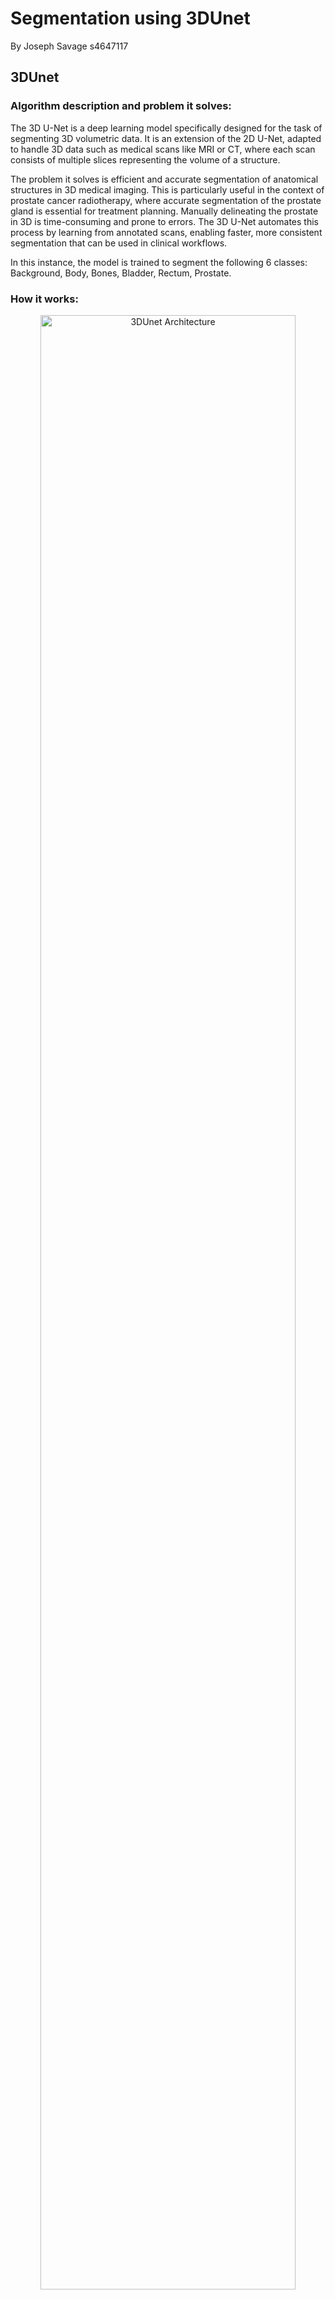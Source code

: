 # Segmentation using 3DUnet
By Joseph Savage s4647117

## 3DUnet
### Algorithm description and problem it solves:

The 3D U-Net is a deep learning model specifically designed for the task of segmenting 3D volumetric data. It is an extension of the 2D U-Net, adapted to handle 3D data such as medical scans like MRI or CT, where each scan consists of multiple slices representing the volume of a structure.

The problem it solves is efficient and accurate segmentation of anatomical structures in 3D medical imaging. This is particularly useful in the context of prostate cancer radiotherapy, where accurate segmentation of the prostate gland is essential for treatment planning. Manually delineating the prostate in 3D is time-consuming and prone to errors. The 3D U-Net automates this process by learning from annotated scans, enabling faster, more consistent segmentation that can be used in clinical workflows. 

In this instance, the model is trained to segment the following 6 classes: Background, Body, Bones, Bladder, Rectum, Prostate.

### How it works:


<div align="center">
    <img src="https://github.com/JosephSav/Markdown/blob/main/Screenshot%202024-10-22%20141306.png" alt="3DUnet Architecture" title="3DUnet Architecture" width="90%">
</div>

The 3D U-Net follows an encoder-decoder architecture, designed to process and segment volumetric (3D) medical data. This structure allows the network to learn rich features at multiple scales while preserving spatial information, which is essential for accurate segmentation.

#### 1. Encoder Path (Contracting Path):
The encoder path is responsible for extracting increasingly complex features from the input volume (e.g., 3D medical scans). It does this through multiple stages of convolutional layers followed by downsampling operations (usually max-pooling).

* Convolutional Layers: Each stage of the encoder applies a series of 3D convolutional filters. These filters scan the input volume and generate feature maps that capture local patterns, such as edges, textures, and eventually more abstract structures.

* Non-Linearity and Normalisation: After each convolution, non-linear activation functions (e.g., ReLU) are applied to introduce non-linearities, which help the model learn complex relationships. Batch normalisation is often applied to stabilise and accelerate training.

* Max Pooling: After the convolutional layers in each stage, 3D max pooling is applied to reduce the spatial dimensions of the feature maps. This downsampling operation retains the most prominent features while discarding finer details, allowing the model to capture larger contextual information and reduce computational cost.

* Hierarchical Feature Extraction: As we move deeper into the encoder, the receptive field increases, allowing the network to learn features at multiple scales. Early layers focus on low-level features (edges, textures), while deeper layers capture higher-level semantic information (e.g., object parts and context).

The goal of the encoder path is to gradually compress the input data into a compact representation, while retaining important spatial and structural information.

#### 2. Bottleneck (or Latent Space):
The bottleneck is the narrowest point in the U-Net architecture and represents the latent space of the input data. At this stage, the model has drastically reduced the spatial dimensions of the input but has captured high-level, abstract feature representations.

* Abstract Feature Learning: The bottleneck focuses on encoding high-level information from the input data. It doesn't directly capture fine details but encodes the most significant structural and spatial patterns that are useful for the segmentation task.

* Dimensionality Reduction: Since the bottleneck has the fewest number of voxels (3D pixels), it is computationally efficient while still holding important global information about the structure being segmented. This helps the network understand the overall context of the prostate or any other anatomical structure.

* Information Bottleneck: It plays a critical role in compressing the information, ensuring that the network doesn’t overfit by only focusing on high-level features and discarding irrelevant details.

#### 3. Decoder Path (Expanding Path):
The decoder path is responsible for reconstructing the segmentation map from the compressed features learned by the encoder and bottleneck. The goal is to restore the spatial dimensions of the input volume while maintaining accurate segmentation of target structures.

* Transposed Convolutions (Upsampling): The decoder begins by upsampling the feature maps from the bottleneck using 3D transposed convolutions (also called deconvolutions). These operations increase the spatial resolution of the feature maps, essentially reversing the downsampling process performed in the encoder.

* Feature Refinement: As the decoder upsamples the features, it refines the spatial details, making the output feature maps more precise. This process gradually recovers the spatial resolution lost during the encoder's downsampling stages.

* Skip Connections: One of the key innovations of U-Net is the use of skip connections. At each stage of the decoder, the upsampled feature maps are concatenated with the corresponding feature maps from the encoder path. These skip connections allow the decoder to leverage both low-level features (from early layers of the encoder) and high-level features (from later layers). This helps the model retain fine-grained spatial details, such as boundaries and textures, which are essential for accurate segmentation.

#### Final Output: 
The final layer of the decoder typically uses a 1x1x1 convolution to produce an output with the same spatial dimensions as the input, but with a number of channels corresponding to the segmentation task. In this case, the model outputs six channels, providing more flexibility in handling the logits during post-processing. For tasks like prostate segmentation, where the model is trained on 3D medical scans with manually labeled prostate regions, the model predicts pixel-wise classifications for each 3D scan, generating a segmented map of the prostate and other relevant structures (e.g., background, bladder).

### Optimisations / hyperparameters:

#### Loss function:
In this task, a custom loss function, Weighted Dice Loss, was implemented to improve segmentation performance. Initially, the standard unweighted Dice Loss was tested, but it resulted in poor Dice scores for under-represented classes, such as the bladder or the prostate. These smaller classes had a diminished impact on the overall loss due to their lower representation in the dataset.

To address this imbalance, the Dice loss for each class was computed individually and then scaled by a weighting factor, a hyperparameter that determines the relative contribution of each class to the overall loss. The final loss function is the sum of these weighted Dice losses, giving more influence to under-represented classes in the optimisation process.

This approach significantly improved segmentation performance, especially for smaller, less-represented classes.

#### Dice loss class weighting:
After testing more sophisticated methods of obtaining these weights (for example calculating them based on the total number of pixels each class has in the entire dataset), the best performance was found by simply using the following weights: 
```plaintext
[0.0476,0.0952,0.1429,0.1905,0.2381,0.2857]
```
 (Note that we simply normalised the following to obtain these values: [1, 2, 3, 4, 5, 6]). This way, the less a given class appears, the more weighting it has on the overall loss. Again, this allows smaller classes to not be overlooked in training.

#### Learning rate scheduler:

Another optimisation implemented was the use of a learning rate scheduler. Specifically, PyTorch's OneCycleLR scheduler was employed. Throughout the epochs, this scheduler gradually increases the learning rate to a peak value, then slowly reduces it. This approach helps improve model performance, reduces training time, and increases the likelihood of finding a global minimum.

#### Learning rate scheduler parameters:
- **optimizer**: The optimizer (Adam) whose learning rate will be modified.
- **max_lr**: The maximum learning rate, set to (1 × 10⁻³) (0.01).
- **total_steps**: Total number of training steps used to schedule the learning rate.
- **pct_start**: Percentage of total steps spent increasing the learning rate, here set to 30%.
- **anneal_strategy**: Decay method after reaching the max learning rate; 'cos' means cosine annealing.
- **div_factor**: Initial learning rate calculated as max_lr divided by this factor, resulting in (0.01 / 25 = 0.0004).
- **final_div_factor**: Final learning rate, which is the initial rate divided by this factor, leading to around (4 × 10⁻⁹).


#### Batch size:
The batch size was kept at 2, since the model is quite memory intensive, and large batch sizes are not viable as a result. It showed a slight improvement in performance over a batch size of 1.

## Project info:

### Dependencies:
* Python 3.12.4
* PyTorch 2.4.1+cu118
* Numpy 1.26.3
* NiBabel 5.2.1

### File structure:
```plaintext
3DProstateSegment_s4647117/
├── README.md
├── dataset.py   # Custom PyTorch Dataset for Loading and Preprocessing NIfTI Files
├── modules.py   # Core components and architecture of the 3DUnet
├── train.py     # Training Script for 3DUNet Model, as well as calculating per-class Dice Score
└── utils.py     # Utility functions such as custom weighted Dice loss and Dice score calculations
```

## Input:
Input images have dimensions [256, 256, 128]. Some of the data the model was trained on had dimensions [256, 256, 144], these were trimmed down to [256, 256, 128] to keep resolution consistent.
Here is an example input image:
<div align="left">
    <img src="https://github.com/JosephSav/Markdown/blob/main/input_image.png" alt="Overlayed comparison gif"width="50%">
</div>
For training, each input image has a corresponding label image:

<div align="left">
    <img src="https://github.com/JosephSav/Markdown/blob/main/input_label.png" alt="Overlayed comparison gif"width="50%">
</div>

## Example outputs and Comparison with true labels:
Left is Actual label (ground truth), and right is the predicted label

### Side by side gif:
<div style="display: flex; justify-content: space-around;">
  <img src="https://github.com/JosephSav/Markdown/blob/main/actual-ezgif.com.gif" alt="GIF 1" width="45%" style="margin-right: 10px;">
  <img src="https://github.com/JosephSav/Markdown/blob/main/pred-ezgif.com.gif" alt="GIF 2" width="45%">
</div>

### Side by side slice:
<div style="display: flex; justify-content: space-around;">
  <img src="https://github.com/JosephSav/Markdown/blob/main/actual_seperate.png" alt="Actual label" width="45%" style="margin-right: 10px;">
  <img src="https://github.com/JosephSav/Markdown/blob/main/pred_seperate.png" alt="Predicted label" width="45%">
</div>

### Overlayed gif:
As above, colored are the predicted labels, and greyscale is actual label
<div align="left">
    <img src="https://github.com/JosephSav/Markdown/blob/main/comparison.gif" alt="Overlayed comparison gif"width="50%">
</div>


## Plots an values:

### Training and Validation loss:
<div align="left">
    <img src="https://github.com/JosephSav/Markdown/blob/main/loss_new.png" alt="3DUnet Architecture" title="3DUnet Architecture" width="70%">
</div>
We observed a spike in the validation loss during training, which is not surprising given our choice of a smaller batch size (due to memory limitations), as it tends to introduce more variability in the training process.

### Learning rate:
<div align="left">
    <img src="https://github.com/JosephSav/Markdown/blob/main/learning_rate_new.png" alt="3DUnet Architecture" title="3DUnet Architecture" width="70%">
</div>
We can observe how our learning rate scheduler works from this graph.

### Per-class Dice scores over the test set:
```plaintext
[0.9981201  0.9883934  0.92527676 0.96453923 0.87255245 0.88465655]
```
The Dice score is a metric used to evaluate the similarity between predicted and actual data, commonly in image segmentation tasks. It ranges from 0 (no overlap) to 1 (perfect overlap), where higher values indicate better performance. These scores are good because they show strong overlap between the model's predictions and the actual data, with most scores above 0.9. Even the lowest scores (around 0.87 and 0.88) are still considered strong, indicating that the model performs well across different classes.

## Preprocessing and data splits:

The dataset is divided into training, validation, and test sets to ensure that the model can generalise well to unseen data. The splits are typically chosen based on the size of the dataset and ensuring that each set represents a diverse range of cases. We chose an 70-15-15 split, where 70% of the data is used for training, 15% for validation, and 15% for testing.

* Preprocessing: Common preprocessing steps included normalisation (scaling pixel intensities) and resizing images to a consistent resolution.
* Transforms: We did not use any transforms or data augmentation. This could be a potential point of improvement to explore in the future.
  
These decisions are critical for improving the model's ability to segment the prostate accurately across different patients.

## References:

Içek, O, Abdulkadir, A, Lienkamp, S, Brox, T & Ronneberger, O 2016, 3D U-Net: Learning Dense Volumetric Segmentation from Sparse Annotation, 21 June, viewed 22 October 2024, <https://arxiv.org/pdf/1606.06650>.

Sudre, CH, Li, W, Vercauteren, T, Ourselin, S & Jorge Cardoso, M 2017, Generalised Dice Overlap as a Deep Learning Loss Function for Highly Unbalanced Segmentations, in MJ Cardoso, T Arbel, G Carneiro, T Syeda-Mahmood, JMRS Tavares, M Moradi, A Bradley, H Greenspan, JP Papa, A Madabhushi, JC Nascimento, JS Cardoso, V Belagiannis & Z Lu (eds), Springer Link, Springer International Publishing, Cham, pp. 240–248, viewed 22 October 2024, <https://link.springer.com/chapter/10.1007%2F978-3-319-67558-9_28>.
